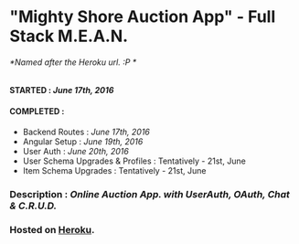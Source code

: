 # "Mighty Shore Auction App" - Full Stack M.E.A.N.
###### *Named after the Heroku url. :P *

#### STARTED   : *June 17th, 2016*
#### COMPLETED :
  * Backend Routes  : *June 17th, 2016*
  * Angular Setup   : *June 19th, 2016*
  * User Auth       : *June 20th, 2016*
  * User Schema Upgrades & Profiles   : Tentatively - 21st, June
  * Item Schema Upgrades              : Tentatively - 21st, June

### Description : *Online Auction App. with UserAuth, OAuth, Chat & C.R.U.D.*

### Hosted on [Heroku](https://mighty-shore-12223.herokuapp.com/#/).
